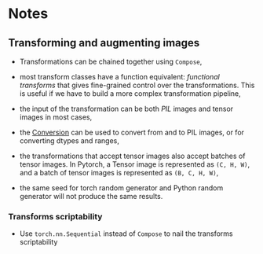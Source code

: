 # Notes

## Transforming and augmenting images

- Transformations can be chained together using `Compose`,

- most transform classes have a function equivalent: *functional transforms* that gives fine-grained control over the transformations.
This is useful if we have to build a more complex transformation pipeline,

- the input of the transformation can be both *PIL* images and tensor images in most cases,

- the [Conversion](https://pytorch.org/vision/stable/transforms.html#conversion-transforms) can be used to convert
from and to PIL images, or for converting dtypes and ranges,

- the transformations that accept tensor images also accept batches of tensor images. In Pytorch, a Tensor image is represented as
`(C, H, W)`, and a batch of tensor images is represented as `(B, C, H, W)`,

- the same seed for torch random generator and Python random generator will not produce the same results.

### Transforms scriptability

- Use `torch.nn.Sequential` instead of `Compose` to nail the transforms scriptability

